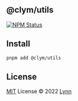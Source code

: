 ## @clym/utils

<p>
  <a href="https://www.npmjs.com/package/@clym/utils"><img alt="NPM Status" src="https://img.shields.io/npm/v/@clym/utils.svg?style=flat"></a>
</p>

## Install
```bash
pnpm add @clym/utils
```

## License

[MIT](./LICENSE) License © 2022 [Lynn](https://github.com/Jackie1210)